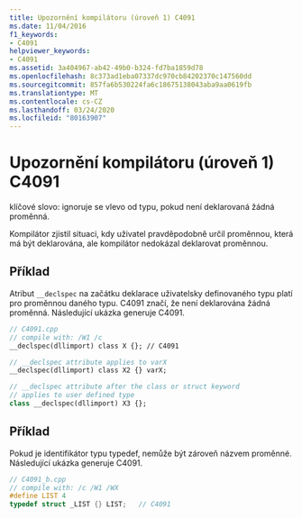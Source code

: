 ```yaml
---
title: Upozornění kompilátoru (úroveň 1) C4091
ms.date: 11/04/2016
f1_keywords:
- C4091
helpviewer_keywords:
- C4091
ms.assetid: 3a404967-ab42-49b0-b324-fd7ba1859d78
ms.openlocfilehash: 8c373ad1eba07337dc970cb84202370c147560dd
ms.sourcegitcommit: 857fa6b530224fa6c18675138043aba9aa0619fb
ms.translationtype: MT
ms.contentlocale: cs-CZ
ms.lasthandoff: 03/24/2020
ms.locfileid: "80163907"
---
```

# <a name="compiler-warning-level-1-c4091"></a>Upozornění kompilátoru (úroveň 1) C4091

klíčové slovo: ignoruje se vlevo od typu, pokud není deklarovaná žádná proměnná.

Kompilátor zjistil situaci, kdy uživatel pravděpodobně určil proměnnou, která má být deklarována, ale kompilátor nedokázal deklarovat proměnnou.

## <a name="example"></a>Příklad

Atribut `__declspec` na začátku deklarace uživatelsky definovaného typu platí pro proměnnou daného typu. C4091 značí, že není deklarována žádná proměnná. Následující ukázka generuje C4091.

```cpp
// C4091.cpp
// compile with: /W1 /c
__declspec(dllimport) class X {}; // C4091

// __declspec attribute applies to varX
__declspec(dllimport) class X2 {} varX;

// __declspec attribute after the class or struct keyword
// applies to user defined type
class __declspec(dllimport) X3 {};
```

## <a name="example"></a>Příklad

Pokud je identifikátor typu typedef, nemůže být zároveň názvem proměnné. Následující ukázka generuje C4091.

```cpp
// C4091_b.cpp
// compile with: /c /W1 /WX
#define LIST 4
typedef struct _LIST {} LIST;   // C4091
```
